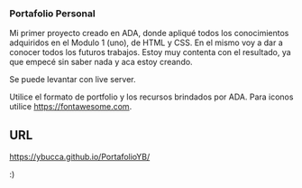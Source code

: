 ### Portafolio Personal
Mi primer proyecto creado en ADA, donde apliqué todos los conocimientos adquiridos en el Modulo 1 (uno), de HTML y CSS.
En el mismo voy a dar a conocer todos los futuros trabajos.
Estoy muy contenta con el resultado, ya que empecé sin saber nada y aca estoy creando.

Se puede levantar con live server.

Utilice el formato de portfolio y los recursos brindados por ADA.
Para iconos utilice https://fontawesome.com.

## URL
https://ybucca.github.io/PortafolioYB/

:)